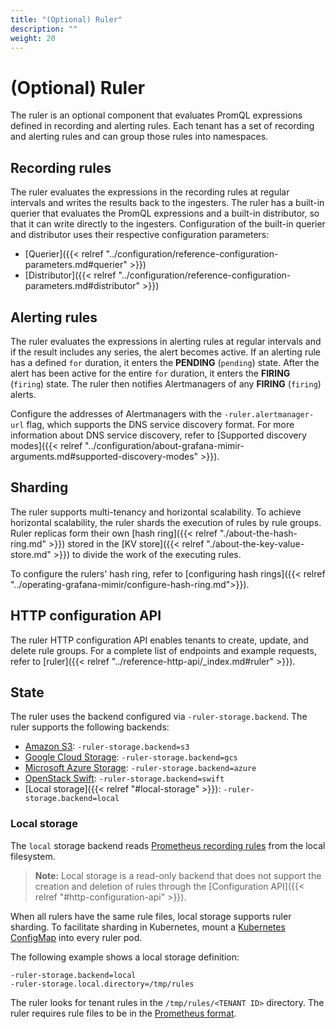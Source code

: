 ```yaml
---
title: "(Optional) Ruler"
description: ""
weight: 20
---
```


# (Optional) Ruler

The ruler is an optional component that evaluates PromQL expressions defined in recording and alerting rules.
Each tenant has a set of recording and alerting rules and can group those rules into namespaces.

## Recording rules

The ruler evaluates the expressions in the recording rules at regular intervals and writes the results back to the ingesters.
The ruler has a built-in querier that evaluates the PromQL expressions and a built-in distributor, so that it can write directly to the ingesters.
Configuration of the built-in querier and distributor uses their respective configuration parameters:

- [Querier]({{< relref "../configuration/reference-configuration-parameters.md#querier" >}})
- [Distributor]({{< relref "../configuration/reference-configuration-parameters.md#distributor" >}})

## Alerting rules

The ruler evaluates the expressions in alerting rules at regular intervals and if the result includes any series, the alert becomes active.
If an alerting rule has a defined `for` duration, it enters the **PENDING** (`pending`) state.
After the alert has been active for the entire `for` duration, it enters the **FIRING** (`firing`) state.
The ruler then notifies Alertmanagers of any **FIRING** (`firing`) alerts.

Configure the addresses of Alertmanagers with the `-ruler.alertmanager-url` flag, which supports the DNS service discovery format.
For more information about DNS service discovery, refer to [Supported discovery modes]({{< relref "../configuration/about-grafana-mimir-arguments.md#supported-discovery-modes" >}}).

## Sharding

The ruler supports multi-tenancy and horizontal scalability.
To achieve horizontal scalability, the ruler shards the execution of rules by rule groups.
Ruler replicas form their own [hash ring]({{< relref "./about-the-hash-ring.md" >}}) stored in the [KV store]({{< relref "./about-the-key-value-store.md" >}}) to divide the work of the executing rules.

To configure the rulers' hash ring, refer to [configuring hash rings]({{< relref "../operating-grafana-mimir/configure-hash-ring.md">}}).

## HTTP configuration API

The ruler HTTP configuration API enables tenants to create, update, and delete rule groups.
For a complete list of endpoints and example requests, refer to [ruler]({{< relref "../reference-http-api/_index.md#ruler" >}}).

## State

The ruler uses the backend configured via `-ruler-storage.backend`.
The ruler supports the following backends:

- [Amazon S3](https://aws.amazon.com/s3): `-ruler-storage.backend=s3`
- [Google Cloud Storage](https://cloud.google.com/storage/): `-ruler-storage.backend=gcs`
- [Microsoft Azure Storage](https://azure.microsoft.com/en-us/services/storage/): `-ruler-storage.backend=azure`
- [OpenStack Swift](https://wiki.openstack.org/wiki/Swift): `-ruler-storage.backend=swift`
- [Local storage]({{< relref "#local-storage" >}}): `-ruler-storage.backend=local`

### Local storage

The `local` storage backend reads [Prometheus recording rules](https://prometheus.io/docs/prometheus/latest/configuration/recording_rules/) from the local filesystem.

> **Note:** Local storage is a read-only backend that does not support the creation and deletion of rules through the [Configuration API]({{< relref "#http-configuration-api" >}}).

When all rulers have the same rule files, local storage supports ruler sharding.
To facilitate sharding in Kubernetes, mount a [Kubernetes ConfigMap](https://kubernetes.io/docs/concepts/configuration/configmap/) into every ruler pod.

The following example shows a local storage definition:

```
-ruler-storage.backend=local
-ruler-storage.local.directory=/tmp/rules
```

The ruler looks for tenant rules in the `/tmp/rules/<TENANT ID>` directory.
The ruler requires rule files to be in the [Prometheus format](https://prometheus.io/docs/prometheus/latest/configuration/recording_rules/#recording-rules).
